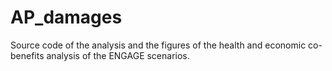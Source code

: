 # AP_damages
Source code of the analysis and the figures of the health and economic co-benefits analysis of the ENGAGE scenarios.
